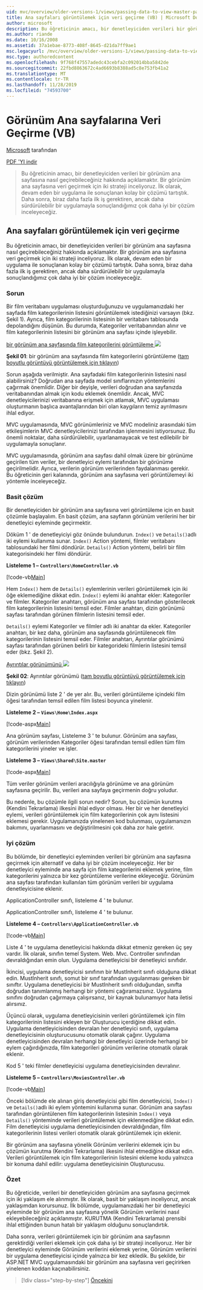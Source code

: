 ```yaml
---
uid: mvc/overview/older-versions-1/views/passing-data-to-view-master-pages-vb
title: Ana sayfaları görüntülemek için veri geçirme (VB) | Microsoft Docs
author: microsoft
description: Bu öğreticinin amacı, bir denetleyiciden verileri bir görünüm ana sayfasına nasıl geçirebileceğiniz hakkında açıklamaktır. Verileri bir görünüme iletmek için iki strateji inceliyoruz...
ms.author: riande
ms.date: 10/16/2008
ms.assetid: 37a1ebae-8773-408f-8645-d21da7ff9ae1
msc.legacyurl: /mvc/overview/older-versions-1/views/passing-data-to-view-master-pages-vb
msc.type: authoredcontent
ms.openlocfilehash: 9f768f47557adedc43cebfa2c092014bba5842de
ms.sourcegitcommit: 22fbd8863672c4ad6693b8388ad5c8e753fb41a2
ms.translationtype: MT
ms.contentlocale: tr-TR
ms.lasthandoff: 11/28/2019
ms.locfileid: "74593700"
---
```

# <a name="passing-data-to-view-master-pages-vb"></a>Görünüm Ana sayfalarına Veri Geçirme (VB)

[Microsoft](https://github.com/microsoft) tarafından

[PDF 'YI indir](https://download.microsoft.com/download/e/f/3/ef3f2ff6-7424-48f7-bdaa-180ef64c3490/ASPNET_MVC_Tutorial_13_VB.pdf)

> Bu öğreticinin amacı, bir denetleyiciden verileri bir görünüm ana sayfasına nasıl geçirebileceğiniz hakkında açıklamaktır. Bir görünüm ana sayfasına veri geçirmek için iki strateji inceliyoruz. İlk olarak, devam eden bir uygulama ile sonuçlanan kolay bir çözümü tartıştık. Daha sonra, biraz daha fazla ilk iş gerektiren, ancak daha sürdürülebilir bir uygulamayla sonuçlandığımız çok daha iyi bir çözüm inceleyeceğiz.

## <a name="passing-data-to-view-master-pages"></a>Ana sayfaları görüntülemek için veri geçirme

Bu öğreticinin amacı, bir denetleyiciden verileri bir görünüm ana sayfasına nasıl geçirebileceğiniz hakkında açıklamaktır. Bir görünüm ana sayfasına veri geçirmek için iki strateji inceliyoruz. İlk olarak, devam eden bir uygulama ile sonuçlanan kolay bir çözümü tartıştık. Daha sonra, biraz daha fazla ilk iş gerektiren, ancak daha sürdürülebilir bir uygulamayla sonuçlandığımız çok daha iyi bir çözüm inceleyeceğiz.

### <a name="the-problem"></a>Sorun

Bir film veritabanı uygulaması oluşturduğunuzu ve uygulamanızdaki her sayfada film kategorilerinin listesini görüntülemek istediğinizi varsayın (bkz. Şekil 1). Ayrıca, film kategorilerinin listesinin bir veritabanı tablosunda depolandığını düşünün. Bu durumda, Kategoriler veritabanından alınır ve film kategorilerinin listesini bir görünüm ana sayfası içinde işleyebilir.

[bir görünüm ana sayfasında film kategorilerini görüntüleme ![](passing-data-to-view-master-pages-vb/_static/image2.png)](passing-data-to-view-master-pages-vb/_static/image1.png)

**Şekil 01**: bir görünüm ana sayfasında film kategorilerini görüntüleme ([tam boyutlu görüntüyü görüntülemek için tıklayın](passing-data-to-view-master-pages-vb/_static/image3.png))

Sorun aşağıda verilmiştir. Ana sayfadaki film kategorilerinin listesini nasıl alabilirsiniz? Doğrudan ana sayfada model sınıflarınızın yöntemlerini çağırmak önemlidir. Diğer bir deyişle, verileri doğrudan ana sayfanızda veritabanından almak için kodu eklemek önemlidir. Ancak, MVC denetleyicilerinizi veritabanına erişmek için atlamak, MVC uygulaması oluşturmanın başlıca avantajlarından biri olan kaygıların temiz ayrılmasını ihlal ediyor.

MVC uygulamasında, MVC görünümleriniz ve MVC modeliniz arasındaki tüm etkileşimlerin MVC denetleyicilerinizi tarafından işlenmesini istiyorsunuz. Bu önemli noktalar, daha sürdürülebilir, uyarlanamayacak ve test edilebilir bir uygulamayla sonuçlanır.

MVC uygulamasında, görünüm ana sayfası dahil olmak üzere bir görünüme geçirilen tüm veriler, bir denetleyici eylemi tarafından bir görünüme geçirilmelidir. Ayrıca, verilerin görünüm verilerinden faydalanması gerekir. Bu öğreticinin geri kalanında, görünüm ana sayfasına veri görüntülemeyi iki yöntemle inceleyeceğiz.

### <a name="the-simple-solution"></a>Basit çözüm

Bir denetleyiciden bir görünüm ana sayfasına veri görüntüleme için en basit çözümle başlayalım. En basit çözüm, ana sayfanın görünüm verilerini her bir denetleyici eyleminde geçirmektir.

Döküm 1 ' de denetleyiciyi göz önünde bulundurun. `Index()` ve `Details()`adlı iki eylemi kullanıma sunar. `Index()` Action yöntemi, filmler veritabanı tablosundaki her filmi döndürür. `Details()` Action yöntemi, belirli bir film kategorisindeki her filmi döndürür.

**Listeleme 1 – `Controllers\HomeController.vb`**

[!code-vb[Main](passing-data-to-view-master-pages-vb/samples/sample1.vb)]

Hem `Index()` hem de `Details()` eylemlerinin verileri görüntülemek için iki öğe eklemediğine dikkat edin. `Index()` eylemi iki anahtar ekler: Kategoriler ve filmler. Kategoriler anahtarı, görünüm ana sayfası tarafından gösterilecek film kategorilerinin listesini temsil eder. Filmler anahtarı, dizin görünümü sayfası tarafından görünen filmlerin listesini temsil eder.

`Details()` eylemi Kategoriler ve filmler adlı iki anahtar da ekler. Kategoriler anahtarı, bir kez daha, görünüm ana sayfasında görüntülenecek film kategorilerinin listesini temsil eder. Filmler anahtarı, Ayrıntılar görünümü sayfası tarafından görünen belirli bir kategorideki filmlerin listesini temsil eder (bkz. Şekil 2).

[Ayrıntılar görünümünü ![](passing-data-to-view-master-pages-vb/_static/image5.png)](passing-data-to-view-master-pages-vb/_static/image4.png)

**Şekil 02**: Ayrıntılar görünümü ([tam boyutlu görüntüyü görüntülemek için tıklayın](passing-data-to-view-master-pages-vb/_static/image6.png))

Dizin görünümü liste 2 ' de yer alır. Bu, verileri görüntüleme içindeki film öğesi tarafından temsil edilen film listesi boyunca yinelenir.

**Listeleme 2 – `Views\Home\Index.aspx`**

[!code-aspx[Main](passing-data-to-view-master-pages-vb/samples/sample2.aspx)]

Ana görünüm sayfası, Listeleme 3 ' te bulunur. Görünüm ana sayfası, görünüm verilerinden Kategoriler öğesi tarafından temsil edilen tüm film kategorilerini yineler ve işler.

**Listeleme 3 – `Views\Shared\Site.master`**

[!code-aspx[Main](passing-data-to-view-master-pages-vb/samples/sample3.aspx)]

Tüm veriler görünüm verileri aracılığıyla görünüme ve ana görünüm sayfasına geçirilir. Bu, verileri ana sayfaya geçirmenin doğru yoludur.

Bu nedenle, bu çözümle ilgili sorun nedir? Sorun, bu çözümün kurutma (Kendini Tekrarlama) ilkesini ihlal ediyor olması. Her bir ve her denetleyici eylemi, verileri görüntülemek için film kategorilerinin çok aynı listesini eklemesi gerekir. Uygulamanızda yinelenen kod bulunması, uygulamanızın bakımını, uyarlanmasını ve değiştirilmesini çok daha zor hale getirir.

### <a name="the-good-solution"></a>Iyi çözüm

Bu bölümde, bir denetleyici eyleminden verileri bir görünüm ana sayfasına geçirmek için alternatif ve daha iyi bir çözüm inceleyeceğiz. Her bir denetleyici eyleminde ana sayfa için film kategorilerini eklemek yerine, film kategorilerini yalnızca bir kez görüntüleme verilerine ekleyeceğiz. Görünüm ana sayfası tarafından kullanılan tüm görünüm verileri bir uygulama denetleyicisine eklenir.

ApplicationController sınıfı, listeleme 4 ' te bulunur.

ApplicationController sınıfı, listeleme 4 ' te bulunur.

**Listeleme 4 – `Controllers\ApplicationController.vb`**

[!code-vb[Main](passing-data-to-view-master-pages-vb/samples/sample4.vb)]

Liste 4 ' te uygulama denetleyicisi hakkında dikkat etmeniz gereken üç şey vardır. İlk olarak, sınıfın temel System. Web. Mvc. Controller sınıfından devraldığından emin olun. Uygulama denetleyicisi bir denetleyici sınıfıdır.

İkincisi, uygulama denetleyicisi sınıfının bir MustInherit sınıfı olduğuna dikkat edin. MustInherit sınıfı, somut bir sınıf tarafından uygulanması gereken bir sınıftır. Uygulama denetleyicisi bir MustInherit sınıfı olduğundan, sınıfta doğrudan tanımlanmış herhangi bir yöntemi çağıramazsınız. Uygulama sınıfını doğrudan çağırmaya çalışırsanız, bir kaynak bulunamıyor hata iletisi alırsınız.

Üçüncü olarak, uygulama denetleyicisinin verileri görüntülemek için film kategorilerinin listesini ekleyen bir Oluşturucu içerdiğine dikkat edin. Uygulama denetleyicisinden devralan her denetleyici sınıfı, uygulama denetleyicisinin oluşturucusunu otomatik olarak çağırır. Uygulama denetleyicisinden devralan herhangi bir denetleyici üzerinde herhangi bir eylem çağırdığınızda, film kategorileri görünüm verilerine otomatik olarak eklenir.

Kod 5 ' teki filmler denetleyicisi uygulama denetleyicisinden devralınır.

**Listeleme 5 – `Controllers\MoviesController.vb`**

[!code-vb[Main](passing-data-to-view-master-pages-vb/samples/sample5.vb)]

Önceki bölümde ele alınan giriş denetleyicisi gibi film denetleyicisi, `Index()` ve `Details()`adlı iki eylem yöntemini kullanıma sunar. Görünüm ana sayfası tarafından görüntülenen film kategorilerinin listesinin `Index()` veya `Details()` yönteminde verileri görüntülemek için eklenmediğine dikkat edin. Film denetleyicisi uygulama denetleyicisinden devraldığından, film kategorilerinin listesi verileri otomatik olarak görüntülemek için eklenir.

Bir görünüm ana sayfasına yönelik Görünüm verilerini eklemek için bu çözümün kurutma (Kendini Tekrarlama) ilkesini ihlal etmediğine dikkat edin. Verileri görüntülemek için film kategorilerinin listesini ekleme kodu yalnızca bir konuma dahil edilir: uygulama denetleyicisinin Oluşturucusu.

### <a name="summary"></a>Özet

Bu öğreticide, verileri bir denetleyiciden görünüm ana sayfasına geçirmek için iki yaklaşım ele alınmıştır. İlk olarak, basit bir yaklaşım inceliyoruz, ancak yaklaşımdan korursunuz. İlk bölümde, uygulamanızdaki her bir denetleyici eyleminde bir görünüm ana sayfasına yönelik Görünüm verilerini nasıl ekleyebileceğiniz açıklanmıştır. KURUTMA (Kendini Tekrarlama) prensibi ihlal ettiğinden bunun hatalı bir yaklaşım olduğunu sonuçlandırtık.

Daha sonra, verileri görüntülemek için bir görünüm ana sayfasının gerektirdiği verileri eklemek için çok daha iyi bir strateji inceliyoruz. Her bir denetleyici eyleminde Görünüm verilerini eklemek yerine, Görünüm verilerini bir uygulama denetleyicisi içinde yalnızca bir kez ekledik. Bu şekilde, bir ASP.NET MVC uygulamasındaki bir görünüm ana sayfasına veri geçirirken yinelenen koddan kaçınabilirsiniz.

> [!div class="step-by-step"]
> [Öncekini](creating-page-layouts-with-view-master-pages-vb.md)
